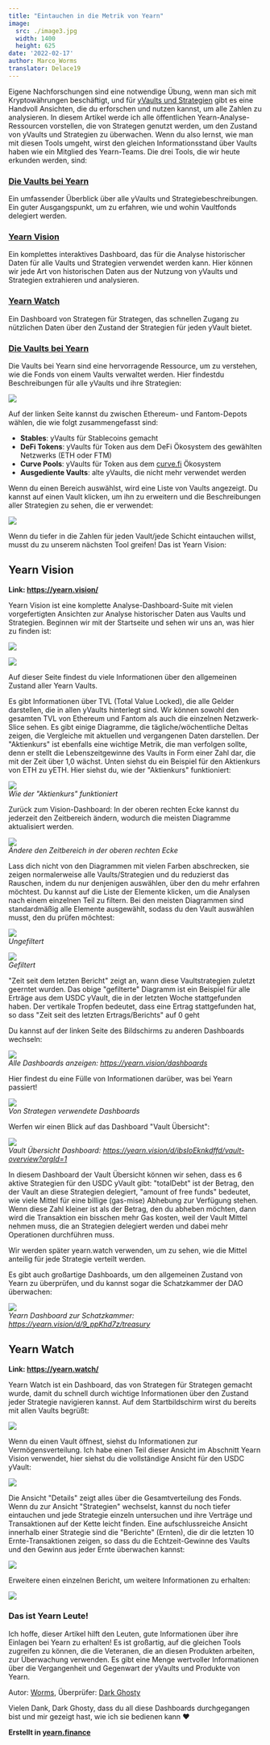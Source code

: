 ```yaml
---
title: "Eintauchen in die Metrik von Yearn"
image:
  src: ./image3.jpg
  width: 1400
  height: 625
date: '2022-02-17'
author: Marco_Worms
translator: Delace19
---
```


Eigene Nachforschungen sind eine notwendige Übung, wenn man sich mit Kryptowährungen beschäftigt, und für [yVaults und Strategien](https://medium.com/iearn/yearn-finance-explained-what-are-vaults-and-strategies-96970560432) gibt es eine Handvoll Ansichten, die du erforschen und nutzen kannst, um alle Zahlen zu analysieren. In diesem Artikel werde ich alle öffentlichen Yearn-Analyse-Ressourcen vorstellen, die von Strategen genutzt werden, um den Zustand von yVaults und Strategien zu überwachen. Wenn du also lernst, wie man mit diesen Tools umgeht, wirst den gleichen Informationsstand über Vaults haben wie ein Mitglied des Yearn-Teams. Die drei Tools, die wir heute erkunden werden, sind:

### **[Die Vaults bei Yearn](https://vaults.yearn.finance/)**

Ein umfassender Überblick über alle yVaults und Strategiebeschreibungen. Ein guter Ausgangspunkt, um zu erfahren, wie und wohin Vaultfonds delegiert werden.

### **[Yearn Vision](https://yearn.vision/)**

Ein komplettes interaktives Dashboard, das für die Analyse historischer Daten für alle Vaults und Strategien verwendet werden kann. Hier können wir jede Art von historischen Daten aus der Nutzung von yVaults und Strategien extrahieren und analysieren.

### **[Yearn Watch](https://yearn.watch/)**

Ein Dashboard von Strategen für Strategen, das schnellen Zugang zu nützlichen Daten über den Zustand der Strategien für jeden yVault bietet.

### **[Die Vaults bei Yearn](https://vaults.yearn.finance/)**

Die Vaults bei Yearn sind eine hervorragende Ressource, um zu verstehen, wie die Fonds von einem Vaults verwaltet werden. Hier findestdu Beschreibungen für alle yVaults und ihre Strategien:

![](./image1.jpg?w=1211&h=733)

Auf der linken Seite kannst du zwischen Ethereum- und Fantom-Depots wählen, die wie folgt zusammengefasst sind:

- **Stables**: yVaults für Stablecoins gemacht
- **DeFi Tokens**: yVaults für Token aus dem DeFi Ökosystem des gewählten Netzwerks (ETH oder FTM)
- **Curve Pools**: yVaults für Token aus dem [curve.fi](https://curve.fi/) Ökosystem
- **Ausgediente Vaults**: alte yVaults, die nicht mehr verwendet werden

Wenn du einen Bereich auswählst, wird eine Liste von Vaults angezeigt. Du kannst auf einen Vault klicken, um ihn zu erweitern und die Beschreibungen aller Strategien zu sehen, die er verwendet:

![](./image2.jpg?w=897&h=856)

Wenn du tiefer in die Zahlen für jeden Vault/jede Schicht eintauchen willst, musst du zu unserem nächsten Tool greifen! Das ist Yearn Vision:

## **Yearn Vision**

**Link: https://yearn.vision/**

Yearn Vision ist eine komplette Analyse-Dashboard-Suite mit vielen vorgefertigten Ansichten zur Analyse historischer Daten aus Vaults und Strategien. Beginnen wir mit der Startseite und sehen wir uns an, was hier zu finden ist:

![](./image3.jpg?w=1400&h=625)

![](./image4.jpg?w=1400&h=445)

Auf dieser Seite findest du viele Informationen über den allgemeinen Zustand aller Yearn Vaults.

Es gibt Informationen über TVL (Total Value Locked), die alle Gelder darstellen, die in allen yVaults hinterlegt sind. Wir können sowohl den gesamten TVL von Ethereum und Fantom als auch die einzelnen Netzwerk-Slice sehen. Es gibt einige Diagramme, die tägliche/wöchentliche Deltas zeigen, die Vergleiche mit aktuellen und vergangenen Daten darstellen. Der "Aktienkurs" ist ebenfalls eine wichtige Metrik, die man verfolgen sollte, denn er stellt die Lebenszeitgewinne des Vaults in Form einer Zahl dar, die mit der Zeit über 1,0 wächst. Unten siehst du ein Beispiel für den Aktienkurs von ETH zu yETH. Hier siehst du, wie der "Aktienkurs" funktioniert:

![](./image5.jpg?w=1400&h=849)\
*Wie der "Aktienkurs" funktioniert*

Zurück zum Vision-Dashboard: In der oberen rechten Ecke kannst du jederzeit den Zeitbereich ändern, wodurch die meisten Diagramme aktualisiert werden.

![](./image6.jpg?w=226&h=469)\
*Ändere den Zeitbereich in der oberen rechten Ecke*

Lass dich nicht von den Diagrammen mit vielen Farben abschrecken, sie zeigen normalerweise alle Vaults/Strategien und du reduzierst das Rauschen, indem du nur denjenigen auswählen, über den du mehr erfahren möchtest. Du kannst auf die Liste der Elemente klicken, um die Analysen nach einem einzelnen Teil zu filtern. Bei den meisten Diagrammen sind standardmäßig alle Elemente ausgewählt, sodass du den Vault auswählen musst, den du prüfen möchtest:

![](./image7.jpg?w=884&h=231)\
*Ungefiltert*

![](./image8.jpg?w=895&h=258)\
*Gefiltert* 

"Zeit seit dem letzten Bericht" zeigt an, wann diese Vaultstrategien zuletzt geerntet wurden. Das obige "gefilterte" Diagramm ist ein Beispiel für alle Erträge aus dem USDC yVault, die in der letzten Woche stattgefunden haben. Der vertikale Tropfen bedeutet, dass eine Ertrag stattgefunden hat, so dass "Zeit seit des letzten Ertrags/Berichts" auf 0 geht

Du kannst auf der linken Seite des Bildschirms zu anderen Dashboards wechseln:

![](./image9.jpg?w=225&h=221)\
*Alle Dashboards anzeigen: https://yearn.vision/dashboards*

Hier findest du eine Fülle von Informationen darüber, was bei Yearn passiert!

![](./image10.jpg?w=1395&h=565)\
*Von Strategen verwendete Dashboards*

Werfen wir einen Blick auf das Dashboard "Vault Übersicht":

![](./image11.jpg?w=1400&h=640)\
*Vault Übersicht Dashboard: https://yearn.vision/d/ibsIoEknkdffd/vault-overview?orgId=1*

In diesem Dashboard der Vault Übersicht können wir sehen, dass es 6 aktive Strategien für den USDC yVault gibt: "totalDebt" ist der Betrag, den der Vault an diese Strategien delegiert, "amount of free funds" bedeutet, wie viele Mittel für eine billige (gas-mise) Abhebung zur Verfügung stehen. Wenn diese Zahl kleiner ist als der Betrag, den du abheben möchten, dann wird die Transaktion ein bisschen mehr Gas kosten, weil der Vault Mittel nehmen muss, die an Strategien delegiert werden und dabei mehr Operationen durchführen muss.

Wir werden später yearn.watch verwenden, um zu sehen, wie die Mittel anteilig für jede Strategie verteilt werden.

Es gibt auch großartige Dashboards, um den allgemeinen Zustand von Yearn zu überprüfen, und du kannst sogar die Schatzkammer der DAO überwachen:

![](./image12.jpg?w=1363&h=201)\
*Yearn Dashboard zur Schatzkammer: https://yearn.vision/d/9_ppKhd7z/treasury*

## **Yearn Watch**

**Link: https://yearn.watch/**

Yearn Watch ist ein Dashboard, das von Strategen für Strategen gemacht wurde, damit du schnell durch wichtige Informationen über den Zustand jeder Strategie navigieren kannst. Auf dem Startbildschirm wirst du bereits mit allen Vaults begrüßt:

![](./image13.jpg?w=1255&h=799)

Wenn du einen Vault öffnest, siehst du Informationen zur Vermögensverteilung. Ich habe einen Teil dieser Ansicht im Abschnitt Yearn Vision verwendet, hier siehst du die vollständige Ansicht für den USDC yVault:

![](./image14.jpg?w=855&h=855)

Die Ansicht "Details" zeigt alles über die Gesamtverteilung des Fonds. Wenn du zur Ansicht "Strategien" wechselst, kannst du noch tiefer eintauchen und jede Strategie einzeln untersuchen und ihre Verträge und Transaktionen auf der Kette leicht finden.
Eine aufschlussreiche Ansicht innerhalb einer Strategie sind die "Berichte" (Ernten), die dir die letzten 10 Ernte-Transaktionen zeigen, so dass du die Echtzeit-Gewinne des Vaults und den Gewinn aus jeder Ernte überwachen kannst:

![](./image15.jpg?w=1253&h=759)

Erweitere einen einzelnen Bericht, um weitere Informationen zu erhalten:

![](./image16.jpg?w=1157&h=415)

### **Das ist Yearn Leute!**

Ich hoffe, dieser Artikel hilft den Leuten, gute Informationen über ihre Einlagen bei Yearn zu erhalten! Es ist großartig, auf die gleichen Tools zugreifen zu können, die die Veteranen, die an diesen Produkten arbeiten, zur Überwachung verwenden. Es gibt eine Menge wertvoller Informationen über die Vergangenheit und Gegenwart der yVaults und Produkte von Yearn.

Autor: [Worms](https://twitter.com/MarcoWorms), Überprüfer: [Dark Ghosty](https://github.com/DarkGhost7)

Vielen Dank, Dark Ghosty, dass du all diese Dashboards durchgegangen bist und mir gezeigt hast, wie ich sie bedienen kann ❤

**Erstellt in [yearn.finance](https://yearn.finance/)**
